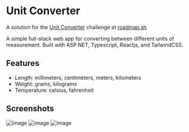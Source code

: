 # Unit Converter
A solution for the [Unit Converter](https://roadmap.sh/projects/unit-converter) challenge at [roadmap.sh](roadmap.sh)

A simple full-stack web app for converting between different units of measurement. Built with ASP.NET, Typescript, Reactjs, and TailwindCSS.

## Features
- Length: millimeters, centimeters, meters, kilometers
- Weight: grams, kilograms
- Temperature: celsius, fahrenheit

## Screenshots

![image](https://github.com/user-attachments/assets/e55e3c40-ad8d-4fa0-b766-b92141097498)
![image](https://github.com/user-attachments/assets/78d7c9c9-589b-4ae2-9c50-460cf3f6e45f)
![image](https://github.com/user-attachments/assets/59c5a220-6cd3-435d-a2b7-a03232616e2a)


